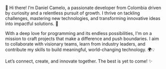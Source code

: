 👋 Hi there! I’m Daniel Camelo, a passionate developer from Colombia driven by curiosity and a relentless pursuit of growth. I thrive on tackling challenges, mastering new technologies, and transforming innovative ideas into impactful solutions. 🚀

With a deep love for programming and its endless possibilities, I'm on a mission to craft projects that make a difference and push boundaries. I aim to collaborate with visionary teams, learn from industry leaders, and contribute my skills to build meaningful, world-changing technology. 🌍💡

Let’s connect, create, and innovate together. The best is yet to come! ✨

